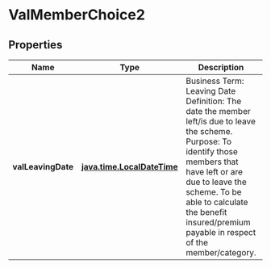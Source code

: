 # ValMemberChoice2

## Properties
Name | Type | Description | Notes
------------ | ------------- | ------------- | -------------
**valLeavingDate** | [**java.time.LocalDateTime**](java.time.LocalDateTime.md) | Business Term: Leaving Date Definition: The date the member left/is due to leave the scheme. Purpose: To identify those members that have left or are due to leave the scheme. To be able to calculate the benefit insured/premium payable in respect of the member/category. |  [optional]
